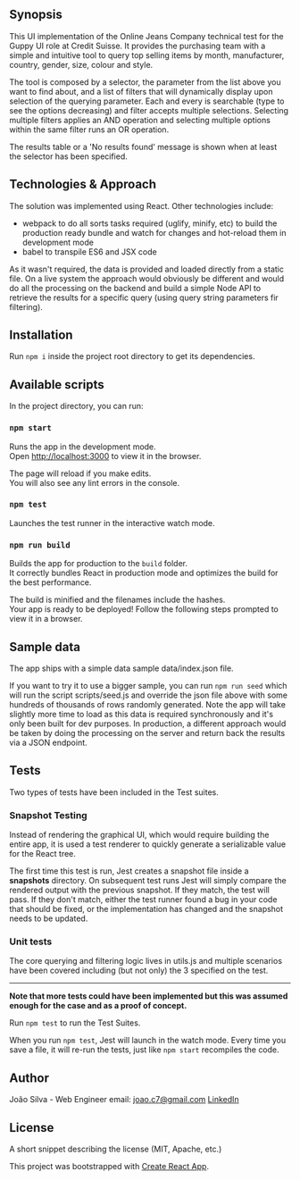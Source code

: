 ## Synopsis

This UI implementation of the Online Jeans Company technical test for the Guppy UI role at Credit Suisse. It provides the purchasing team with a simple and intuitive tool to query top selling items by month, manufacturer, country, gender, size, colour and style. <br>

The tool is composed by a selector, the parameter from the list above you want to find about, and a list of filters that will dynamically display upon selection of the querying parameter. Each and every is searchable (type to see the options decreasing) and filter accepts multiple selections. Selecting multiple filters applies an AND operation and selecting multiple options within the same filter runs an OR operation.

The results table or a 'No results found' message is shown when at least the selector has been specified.

## Technologies & Approach

The solution was implemented using React. Other technologies include:
* webpack to do all sorts tasks required (uglify, minify, etc) to build the production ready bundle and watch for changes and hot-reload them in development mode
* babel to transpile ES6 and JSX code

As it wasn't required, the data is provided and loaded directly from a static file. On a live system the approach would obviously be different and would do all the processing on the backend and build a simple Node API to retrieve the results for a specific query (using query string parameters fir filtering).

## Installation

Run `npm i` inside the project root directory to get its dependencies.

## Available scripts

In the project directory, you can run:

### `npm start`

Runs the app in the development mode.<br>
Open [http://localhost:3000](http://localhost:3000) to view it in the browser.

The page will reload if you make edits.<br>
You will also see any lint errors in the console.

### `npm test`

Launches the test runner in the interactive watch mode.<br>

### `npm run build`

Builds the app for production to the `build` folder.<br>
It correctly bundles React in production mode and optimizes the build for the best performance.

The build is minified and the filenames include the hashes.<br>
Your app is ready to be deployed! Follow the following steps prompted to view it in a browser.

## Sample data

The app ships with a simple data sample data/index.json file. <br>

If you want to try it to use a bigger sample, you can run `npm run seed` which will run the script scripts/seed.js and override the json file above with some hundreds of thousands of rows randomly generated. Note the app will take slightly more time to load as this data is required synchronously and it's only been built for dev purposes. In production, a different approach would be taken by doing the processing on the server and return back the results via a JSON endpoint.


## Tests

Two types of tests have been included in the Test suites.

### Snapshot Testing

Instead of rendering the graphical UI, which would require building the entire app, it is used a test renderer to quickly generate a serializable value for the React tree.

The first time this test is run, Jest creates a snapshot file inside a __snapshots__ directory. On subsequent test runs Jest will simply compare the rendered output with the previous snapshot. If they match, the test will pass. If they don't match, either the test runner found a bug in your code that should be fixed, or the implementation has changed and the snapshot needs to be updated.

### Unit tests

The core querying and filtering logic lives in utils.js and multiple scenarios have been covered including (but not only) the 3 specified on the test.<br>

******************

**Note that more tests could have been implemented but this was assumed enough for the case and as a proof of concept.**<br>

Run `npm test` to run the Test Suites.<br>

When you run `npm test`, Jest will launch in the watch mode. Every time you save a file, it will re-run the tests, just like `npm start` recompiles the code.

## Author

João Silva - Web Engineer
email: joao.c7@gmail.com
[LinkedIn](https://www.linkedin.com/in/joão-silva-9745a826)
## License

A short snippet describing the license (MIT, Apache, etc.)

This project was bootstrapped with [Create React App](https://github.com/facebookincubator/create-react-app).
